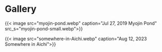 # Gallery


{{< image src="myojin-pond.webp" caption="Jul 27, 2019 Myojin Pond" src_s="myojin-pond-small.webp">}}

{{< image src="somewhere-in-Aichi.webp" caption="Aug 12, 2023 Somewhere in Aichi">}}

